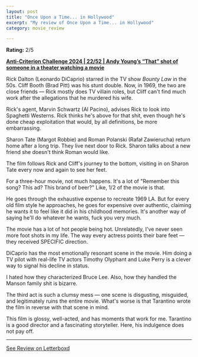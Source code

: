 ```yaml
---
layout: post
title: "Once Upon a Time... in Hollywood"
excerpt: "My review of Once Upon a Time... in Hollywood"
category: movie_review

---
```


**Rating:** 2/5

<b><a href="https://boxd.it/qBmUY/detail" rel="nofollow">Anti-Criterion Challenge 2024 | 22/52 | Andy Young’s “That” shot of someone in a theater watching a movie</a></b>

Rick Dalton (Leonardo DiCaprio) starred in the TV show <i>Bounty Law</i> in the 50s. Cliff Booth (Brad Pitt) was his stunt double. Now, in 1969, the two are close friends — Rick mostly does TV villain roles, but Cliff can't find much work after the allegations that he murdered his wife.

Rick's agent, Marvin Schwartz (Al Pacino), advises Rick to look into Spaghetti Westerns. Rick thinks he's above for that shit, even though he's done cheap exploitation that would, by all definitions, be more embarrassing. 

Sharon Tate (Margot Robbie) and Roman Polanski (Rafał Zawierucha) return home after a long trip. They live next door to Rick. Sharon talks about a new friend she doesn't think Roman would like.

The film follows Rick and Cliff's journey to the bottom, visiting in on Sharon Tate every now and again to see her feet.

For a three-hour movie, not much happens. It's a lot of "Remember this song? This ad? This brand of beer?" Like, 1/2 of the movie is that.

He goes through the exhaustive expense to recreate 1969 LA. But for every old film style he approaches, he goes for expensive over authentic, claiming he wants it to feel like it did in his childhood memories. It's another way of saying he'll do whatever he wants, fuck you very much.

The movie has a lot of hot people being hot. Unrelatedly, I've never seen more foot shots in my life. The way every actress points their bare feet — they received SPECIFIC direction.

DiCaprio has the most emotionally resonant scene in the movie. Him doing a TV pilot with real-life TV actors Timothy Olyphant and Luke Perry is a clever way to signal his decline in status.

I hated how they characterized Bruce Lee. Also, how they handled the Manson family shit is bizarre.

The third act is such a clumsy mess — one scene is disgusting, misguided, and legitimately ruins the entire movie. What's worse is that Tarantino wrote the film in reverse with that scene in mind.

This film is glossy, well-acted, and has moments that work for me. Tarantino is a good director and a fascinating storyteller. Here, his indulgence does not pay off.

<hr>

[See Review on Letterboxd](https://boxd.it/6yd74z)
